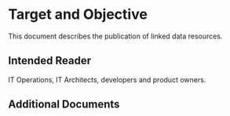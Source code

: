 # Target and Objective
This document describes the publication of linked data resources.

## Intended Reader
IT Operations, IT Architects, developers and product owners.

## Additional Documents

